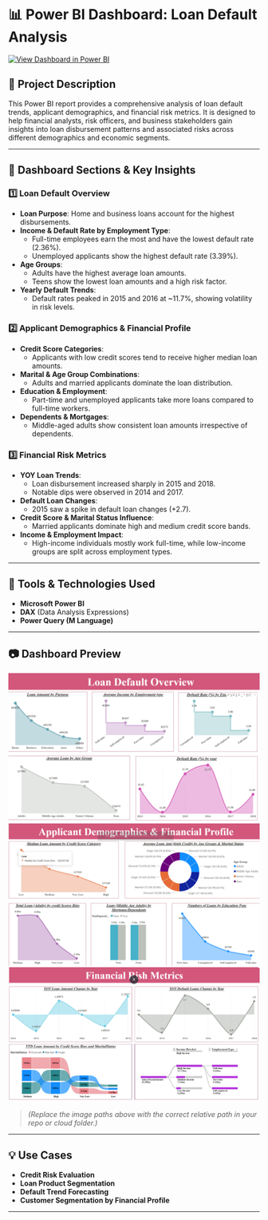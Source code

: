 # 📊 Power BI Dashboard: Loan Default Analysis

[![View Dashboard in Power BI](https://img.shields.io/badge/Launch-Dashboard-brightgreen?logo=powerbi)](https://app.powerbi.com/links/3GISxKivyu?ctid=470c577d-ebfc-4c2a-8a8f-2f10a6921cb6&pbi_source=linkShare)

## 📁 Project Description

This Power BI report provides a comprehensive analysis of loan default trends, applicant demographics, and financial risk metrics. It is designed to help financial analysts, risk officers, and business stakeholders gain insights into loan disbursement patterns and associated risks across different demographics and economic segments.

---

## 📌 Dashboard Sections & Key Insights

### 1️⃣ **Loan Default Overview**

- **Loan Purpose**: Home and business loans account for the highest disbursements.
- **Income & Default Rate by Employment Type**:
  - Full-time employees earn the most and have the lowest default rate (2.36%).
  - Unemployed applicants show the highest default rate (3.39%).
- **Age Groups**:
  - Adults have the highest average loan amounts.
  - Teens show the lowest loan amounts and a high risk factor.
- **Yearly Default Trends**:
  - Default rates peaked in 2015 and 2016 at ~11.7%, showing volatility in risk levels.

### 2️⃣ **Applicant Demographics & Financial Profile**

- **Credit Score Categories**:
  - Applicants with low credit scores tend to receive higher median loan amounts.
- **Marital & Age Group Combinations**:
  - Adults and married applicants dominate the loan distribution.
- **Education & Employment**:
  - Part-time and unemployed applicants take more loans compared to full-time workers.
- **Dependents & Mortgages**:
  - Middle-aged adults show consistent loan amounts irrespective of dependents.

### 3️⃣ **Financial Risk Metrics**

- **YOY Loan Trends**:
  - Loan disbursement increased sharply in 2015 and 2018.
  - Notable dips were observed in 2014 and 2017.
- **Default Loan Changes**:
  - 2015 saw a spike in default loan changes (+2.7).
- **Credit Score & Marital Status Influence**:
  - Married applicants dominate high and medium credit score bands.
- **Income & Employment Impact**:
  - High-income individuals mostly work full-time, while low-income groups are split across employment types.

---

## 🔧 Tools & Technologies Used

- **Microsoft Power BI**
- **DAX** (Data Analysis Expressions)
- **Power Query (M Language)**

---

## 📷 Dashboard Preview

![Loan Default Overview](./images/loan-default-overview.png)  
![Demographics & Financial Profile](./images/applicant-demographics.png)  
![Financial Risk Metrics](./images/financial-risk-metrics.png)

> *(Replace the image paths above with the correct relative path in your repo or cloud folder.)*

---

## 💡 Use Cases

- **Credit Risk Evaluation**
- **Loan Product Segmentation**
- **Default Trend Forecasting**
- **Customer Segmentation by Financial Profile**

---



